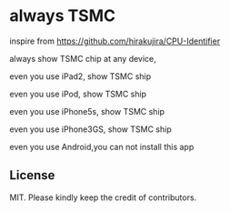 # always TSMC

inspire from https://github.com/hirakujira/CPU-Identifier

always show TSMC chip at any device,

even you use iPad2, show TSMC ship

even you use iPod, show TSMC ship

even you use iPhone5s, show TSMC ship

even you use iPhone3GS, show TSMC ship

even you use Android,you can not install this app

## License 
MIT. Please kindly keep the credit of contributors.
